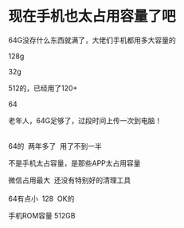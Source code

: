# 现在手机也太占用容量了吧


64G没存什么东西就满了，大佬们手机都用多大容量的

128g

32g

512的，已经用了120+

64

老年人，64G足够了，过段时间上传一次到电脑！<br />
<br />
<img src="static/image/smiley/default/lol.gif" smilieid="12" border="0" alt="" /><img src="static/image/smiley/default/lol.gif" smilieid="12" border="0" alt="" /><img src="static/image/smiley/default/lol.gif" smilieid="12" border="0" alt="" />

64的&nbsp;&nbsp;两年多了&nbsp;&nbsp;用了不到一半<img id="aimg_M9J0M" onclick="zoom(this, this.src, 0, 0, 0)" class="zoom" src="https://cdn.jsdelivr.net/gh/hishis/forum-master/public/images/patch.gif" onmouseover="img_onmouseoverfunc(this)" onload="thumbImg(this)" border="0" alt="" />

不是手机太占容量，是那些APP太占用容量

微信占用最大&nbsp;&nbsp;还没有特别好的清理工具<img src="static/image/smiley/yct/022.gif" smilieid="42" border="0" alt="" /><br />
<br />
64有点小&nbsp;&nbsp;128&nbsp;&nbsp;OK的

手机ROM容量 512GB 
